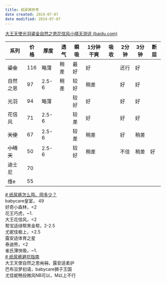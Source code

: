 ```yaml
---
title: 纸尿裤参考
date created: 2024-07-07
date modified: 2024-07-07
---
```


[大王天使光羽鎏金自然之恩花信风小晴天测评 (baidu.com)](https://mbd.baidu.com/newspage/data/videolanding?nid=sv_7224874982596800947&sourceFrom=share)

| 系列     | 价格 | 厚度  | 透气 | 瞬吸 | 1分钟干爽 | 吸收 | 2分钟 | 3分钟 | 断层 |
| -------- | ---- | ----- | ---- | ---- | --------- | ---- | ----- | ----- | ---- |
| ~~鎏金~~     | 116  | 略薄  | 稍差 | 最好 | 好        |      | 还行  | 好    |      |
| 自然之恩 | 97   | 2.5-6 | 稍差 | 较好 | 稍差      |      | 好    | 好    |      |
| 光羽     | 94   | 略薄  |      | 较好 | 好        |      | 好    | 好    |      |
| 花信风   | 71   | 2.5-6 |      | 较差 | 好        |      | 好    | 好    |      |
| ~~天使~~     | 67   | 2.5-6 |      | 较差 | 稍差      |      | 好    | 稍差  |      |
| ~~小晴天~~   | 50   | 2.5-6 |      | 较好 | 稍差      |      | 不佳  | 稍差  | 好   |
| 迪士尼   | 70   |       |      |      |           |      |       |       |      |
| 维e      | 55   |       |      |      |           |      |       |       |      |

[# 纸尿裤怎么囤、囤多少？](https://zhuanlan.zhihu.com/p/577979154)  
babycare皇室， 49  
好奇小森林，<2  
花王巧虎，~1.  
大王花信风，<2  
帮宝适绿帮黑金帮，2-2.5  
尤妮佳极上，<2.5  
露安适体育之星  
泰迪熊，<2  
雀氏薄快吸，~1.  
[# 纸尿裤避坑指南](https://post.smzdm.com/p/a7n6dd69/)  
大王天使自然之恩~~光羽~~，露安适柔护  
巴布豆梦初语，babycare狮子王国  
尤佳妮畅投微风NB可以，M以上不行
